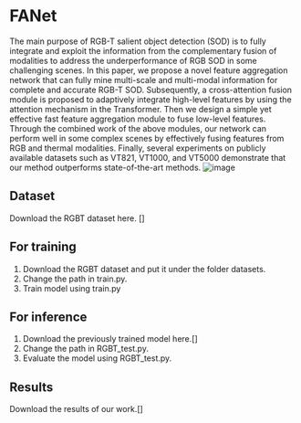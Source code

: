 # FANet
The main purpose of RGB-T salient object detection (SOD) is to fully integrate and exploit the information from the complementary fusion of modalities to address the underperformance of RGB SOD in some challenging scenes. In this paper, we propose a novel feature aggregation network that can fully mine multi-scale and multi-modal information for complete and accurate RGB-T SOD. Subsequently, a cross-attention fusion module is proposed to adaptively integrate high-level features by using the attention mechanism in the Transformer. Then we design a simple yet effective fast feature aggregation module to fuse low-level features. Through the combined work of the above modules, our network can perform well in some complex scenes by effectively fusing features from RGB and thermal modalities. Finally, several experiments on publicly available datasets such as VT821, VT1000, and VT5000 demonstrate that our method outperforms state-of-the-art methods.
![image](https://github.com/ELOESZHANG/FANet/edit/main/img_demo/Network.jpg)

## Dataset
Download the RGBT dataset here. []

## For training
1. Download the RGBT dataset and put it under the folder datasets.
2. Change the path in train.py.
3. Train model using train.py

## For inference
1. Download the previously trained model here.[]
2. Change the path in RGBT_test.py.
3. Evaluate the model using RGBT_test.py.

## Results
Download the results of our work.[]
